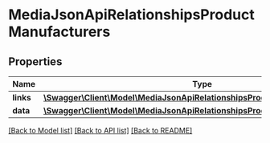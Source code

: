 # MediaJsonApiRelationshipsProductManufacturers

## Properties
Name | Type | Description | Notes
------------ | ------------- | ------------- | -------------
**links** | [**\Swagger\Client\Model\MediaJsonApiRelationshipsProductManufacturersLinks**](MediaJsonApiRelationshipsProductManufacturersLinks.md) |  | [optional] 
**data** | [**\Swagger\Client\Model\MediaJsonApiRelationshipsProductManufacturersData[]**](MediaJsonApiRelationshipsProductManufacturersData.md) |  | [optional] 

[[Back to Model list]](../../README.md#documentation-for-models) [[Back to API list]](../../README.md#documentation-for-api-endpoints) [[Back to README]](../../README.md)

